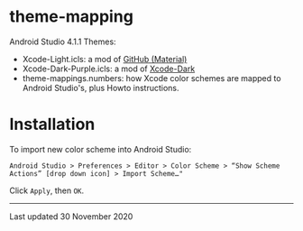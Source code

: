 # theme-mapping

Android Studio 4.1.1 Themes:
- Xcode-Light.icls: a mod of [GitHub (Material)](https://plugins.jetbrains.com/plugin/8006-material-theme-ui)
- Xcode-Dark-Purple.icls: a mod of [Xcode-Dark](https://plugins.jetbrains.com/plugin/13106-xcode-dark-theme)
- theme-mappings.numbers: how Xcode color schemes are mapped to Android Studio's, plus Howto instructions.

# Installation

To import new color scheme into Android Studio:

`Android Studio > Preferences > Editor > Color Scheme > “Show Scheme Actions” [drop down icon] > Import Scheme…"`

Click `Apply`, then `OK`.

<hr>
Last updated 30 November 2020
